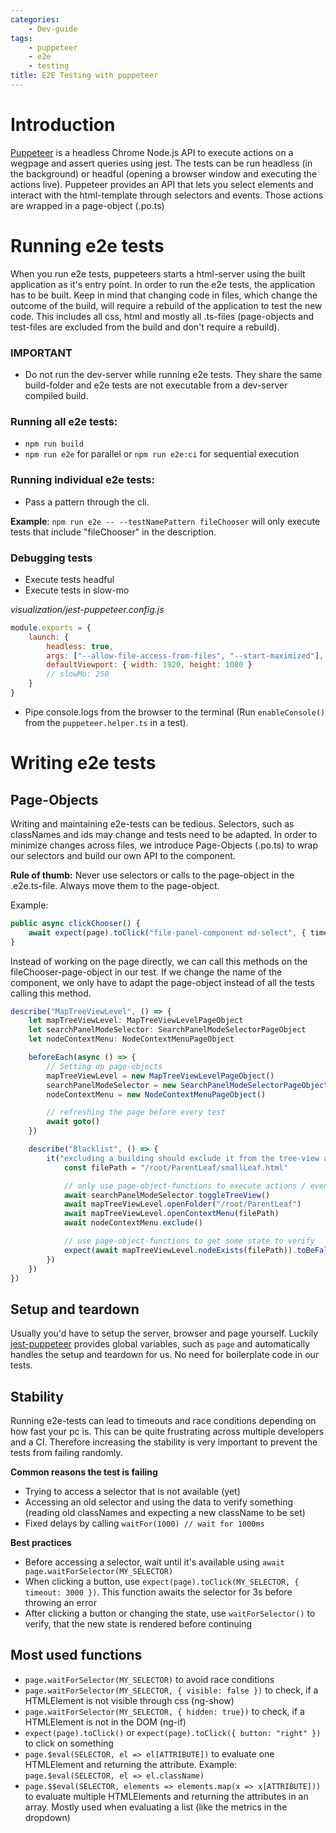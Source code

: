 ```yaml
---
categories:
    - Dev-guide
tags:
    - puppeteer
    - e2e
    - testing
title: E2E Testing with puppeteer
---
```


# Introduction

[Puppeteer](https://github.com/puppeteer/puppeteer) is a headless Chrome Node.js API to execute actions on a wegpage and assert queries using jest. The tests can be run headless (in the background) or headful (opening a browser window and executing the actions live). Puppeteer provides an API that lets you select elements and interact with the html-template through selectors and events. Those actions are wrapped in a page-object (.po.ts)

# Running e2e tests

When you run e2e tests, puppeteers starts a html-server using the built application as it's entry point. In order to run the e2e tests, the application has to be built. Keep in mind that changing code in files, which change the outcome of the build, will require a rebuild of the application to test the new code. This includes all css, html and mostly all .ts-files (page-objects and test-files are excluded from the build and don't require a rebuild).

### IMPORTANT

-   Do not run the dev-server while running e2e tests. They share the same build-folder and e2e tests are not executable from a dev-server compiled build.

### Running all e2e tests:

-   `npm run build`
-   `npm run e2e` for parallel or `npm run e2e:ci` for sequential execution

### Running individual e2e tests:

-   Pass a pattern through the cli.

**Example**: `npm run e2e -- --testNamePattern fileChooser` will only execute tests that include "fileChooser" in the description.

### Debugging tests

-   Execute tests headful
-   Execute tests in slow-mo

_visualization/jest-puppeteer.config.js_

```js
module.exports = {
	launch: {
		headless: true,
		args: ["--allow-file-access-from-files", "--start-maximized"],
		defaultViewport: { width: 1920, height: 1080 }
		// slowMo: 250
	}
}
```

-   Pipe console.logs from the browser to the terminal (Run `enableConsole()` from the `puppeteer.helper.ts` in a test).

# Writing e2e tests

## Page-Objects

Writing and maintaining e2e-tests can be tedious. Selectors, such as classNames and ids may change and tests need to be adapted. In order to minimize changes across files, we introduce Page-Objects (.po.ts) to wrap our selectors and build our own API to the component.

**Rule of thumb:** Never use selectors or calls to the page-object in the .e2e.ts-file. Always move them to the page-object.

Example:

```ts
public async clickChooser() {
	await expect(page).toClick("file-panel-component md-select", { timeout: 3000 })
}
```

Instead of working on the page directly, we can call this methods on the fileChooser-page-object in our test. If we change the name of the component, we only have to adapt the page-object instead of all the tests calling this method.

```ts
describe("MapTreeViewLevel", () => {
	let mapTreeViewLevel: MapTreeViewLevelPageObject
	let searchPanelModeSelector: SearchPanelModeSelectorPageObject
	let nodeContextMenu: NodeContextMenuPageObject

	beforeEach(async () => {
		// Setting up page-objects
		mapTreeViewLevel = new MapTreeViewLevelPageObject()
		searchPanelModeSelector = new SearchPanelModeSelectorPageObject()
		nodeContextMenu = new NodeContextMenuPageObject()

		// refreshing the page before every test
		await goto()
	})

	describe("Blacklist", () => {
		it("excluding a building should exclude it from the tree-view as well", async () => {
			const filePath = "/root/ParentLeaf/smallLeaf.html"

			// only use page-object-functions to execute actions / events on the webpage
			await searchPanelModeSelector.toggleTreeView()
			await mapTreeViewLevel.openFolder("/root/ParentLeaf")
			await mapTreeViewLevel.openContextMenu(filePath)
			await nodeContextMenu.exclude()

			// use page-object-functions to get some state to verify
			expect(await mapTreeViewLevel.nodeExists(filePath)).toBeFalsy()
		})
	})
})
```

## Setup and teardown

Usually you'd have to setup the server, browser and page yourself. Luckily [jest-puppeteer](https://github.com/smooth-code/jest-puppeteer) provides global variables, such as `page` and automatically handles the setup and teardown for us. No need for boilerplate code in our tests.

## Stability

Running e2e-tests can lead to timeouts and race conditions depending on how fast your pc is. This can be quite frustrating across multiple developers and a CI. Therefore increasing the stability is very important to prevent the tests from failing randomly.

**Common reasons the test is failing**

-   Trying to access a selector that is not available (yet)
-   Accessing an old selector and using the data to verify something (reading old classNames and expecting a new className to be set)
-   Fixed delays by calling `waitFor(1000) // wait for 1000ms`

**Best practices**

-   Before accessing a selector, wait until it's available using `await page.waitForSelector(MY_SELECTOR)`
-   When clicking a button, use `expect(page).toClick(MY_SELECTOR, { timeout: 3000 })`. This function awaits the selector for 3s before throwing an error
-   After clicking a button or changing the state, use `waitForSelector()` to verify, that the new state is rendered before continuing

## Most used functions

-   `page.waitForSelector(MY_SELECTOR)` to avoid race conditions
-   `page.waitForSelector(MY_SELECTOR, { visible: false })` to check, if a HTMLElement is not visible through css (ng-show)
-   `page.waitForSelector(MY_SELECTOR, { hidden: true})` to check, if a HTMLElement is not in the DOM (ng-if)
-   `expect(page).toClick()` or `expect(page).toClick({ button: "right" })` to click on something
-   `page.$eval(SELECTOR, el => el[ATTRIBUTE])` to evaluate one HTMLElement and returning the attribute. Example: `page.$eval(SELECTOR, el => el.className)`
-   `page.$$eval(SELECTOR, elements => elements.map(x => x[ATTRIBUTE]))` to evaluate multiple HTMLElements and returning the attributes in an array. Mostly used when evaluating a list (like the metrics in the dropdown)
